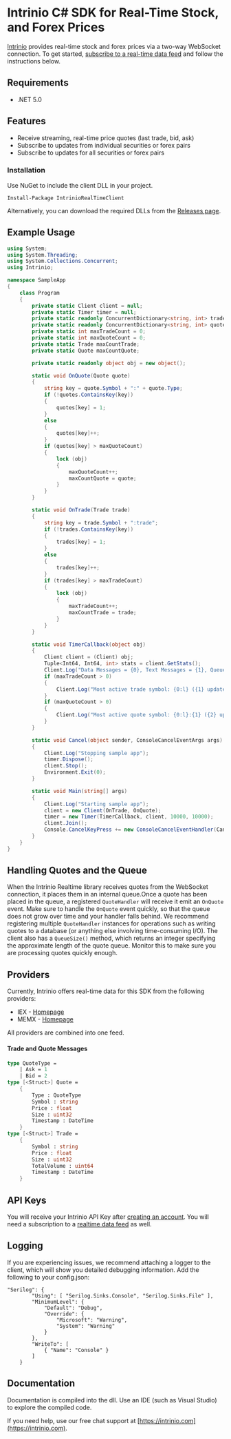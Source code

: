 # Intrinio C# SDK for Real-Time Stock, and Forex Prices

[Intrinio](https://intrinio.com/) provides real-time stock and forex prices via a two-way WebSocket connection. To get started, [subscribe to a real-time data feed](https://intrinio.com/marketplace/data/prices/realtime) and follow the instructions below.

## Requirements

- .NET 5.0

## Features

* Receive streaming, real-time price quotes (last trade, bid, ask)
* Subscribe to updates from individual securities or forex pairs
* Subscribe to updates for all securities or forex pairs

### Installation

Use NuGet to include the client DLL in your project.

```
Install-Package IntrinioRealTimeClient
```

Alternatively, you can download the required DLLs from the [Releases page](https://github.com/intrinio/intrinio-realtime-csharp-sdk/releases).

## Example Usage
```csharp
using System;
using System.Threading;
using System.Collections.Concurrent;
using Intrinio;

namespace SampleApp
{
	class Program
	{
		private static Client client = null;
		private static Timer timer = null;
		private static readonly ConcurrentDictionary<string, int> trades = new ConcurrentDictionary<string, int>(5, 1_500_000);
		private static readonly ConcurrentDictionary<string, int> quotes = new ConcurrentDictionary<string, int>(5, 1_500_000);
		private static int maxTradeCount = 0;
		private static int maxQuoteCount = 0;
		private static Trade maxCountTrade;
		private static Quote maxCountQuote;

		private static readonly object obj = new object();

		static void OnQuote(Quote quote)
		{
			string key = quote.Symbol + ":" + quote.Type;
			if (!quotes.ContainsKey(key))
			{
				quotes[key] = 1;
			}
			else
			{
				quotes[key]++;
			}
			if (quotes[key] > maxQuoteCount)
			{
				lock (obj)
				{
					maxQuoteCount++;
					maxCountQuote = quote;
				}
			}
		}

		static void OnTrade(Trade trade)
		{
			string key = trade.Symbol + ":trade";
			if (!trades.ContainsKey(key))
			{
				trades[key] = 1;
			}
			else
			{
				trades[key]++;
			}
			if (trades[key] > maxTradeCount)
			{
				lock (obj)
				{
					maxTradeCount++;
					maxCountTrade = trade;
				}
			}
		}

		static void TimerCallback(object obj)
		{
			Client client = (Client) obj;
			Tuple<Int64, Int64, int> stats = client.GetStats();
			Client.Log("Data Messages = {0}, Text Messages = {1}, Queue Depth = {2}", stats.Item1, stats.Item2, stats.Item3);
			if (maxTradeCount > 0)
			{
				Client.Log("Most active trade symbol: {0:l} ({1} updates)", maxCountTrade.Symbol, maxTradeCount);
			}
			if (maxQuoteCount > 0)
			{
				Client.Log("Most active quote symbol: {0:l}:{1} ({2} updates)", maxCountQuote.Symbol, maxCountQuote.Type, maxQuoteCount);
			}
		}

		static void Cancel(object sender, ConsoleCancelEventArgs args)
		{
			Client.Log("Stopping sample app");
			timer.Dispose();
			client.Stop();
			Environment.Exit(0);
		}

		static void Main(string[] args)
		{
			Client.Log("Starting sample app");
			client = new Client(OnTrade, OnQuote);
			timer = new Timer(TimerCallback, client, 10000, 10000);
			client.Join();
			Console.CancelKeyPress += new ConsoleCancelEventHandler(Cancel);
		}		
	}
}

```

## Handling Quotes and the Queue

When the Intrinio Realtime library receives quotes from the WebSocket connection, it places them in an internal queue.Once a quote has been placed in the queue, a registered `QuoteHandler` will receive it emit an `OnQuote` event. Make sure to handle the `OnQuote` event quickly, so that the queue does not grow over time and your handler falls behind. We recommend registering multiple `QuoteHandler` instances for operations such as writing quotes to a database (or anything else involving time-consuming I/O). The client also has a `QueueSize()` method, which returns an integer specifying the approximate length of the quote queue. Monitor this to make sure you are processing quotes quickly enough.

## Providers

Currently, Intrinio offers real-time data for this SDK from the following providers:

* IEX - [Homepage](https://iextrading.com/)
* MEMX - [Homepage](https://memx.com//)

All providers are combined into one feed.

#### Trade and Quote Messages

```fsharp
type QuoteType =
    | Ask = 1
    | Bid = 2
type [<Struct>] Quote =
    {
        Type : QuoteType 
        Symbol : string
        Price : float
        Size : uint32
        Timestamp : DateTime
    }
type [<Struct>] Trade =
    {
        Symbol : string
        Price : float
        Size : uint32
        TotalVolume : uint64
        Timestamp : DateTime
    }
```


## API Keys

You will receive your Intrinio API Key after [creating an account](https://intrinio.com/signup). You will need a subscription to a [realtime data feed](https://intrinio.com/marketplace/data/prices/realtime) as well.

## Logging

If you are experiencing issues, we recommend attaching a logger to the client, which will show you detailed debugging information. Add the following to your config.json:

```
"Serilog": {
		"Using": [ "Serilog.Sinks.Console", "Serilog.Sinks.File" ],
		"MinimumLevel": {
			"Default": "Debug",
			"Override": {
				"Microsoft": "Warning",
				"System": "Warning"
			}
		},
		"WriteTo": [
			{ "Name": "Console" }
		]
	}
```

## Documentation

Documentation is compiled into the dll. Use an IDE (such as Visual Studio) to explore the compiled code.

If you need help, use our free chat support at [https://intrinio.com](https://intrinio.com).
